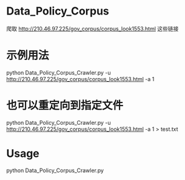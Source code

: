 # Data_Policy_Corpus
爬取 http://210.46.97.225/gov_corpus/corpus_look1553.html 这些链接
# 示例用法
python Data_Policy_Corpus_Crawler.py -u http://210.46.97.225/gov_corpus/corpus_look1553.html -a 1
# 也可以重定向到指定文件
python Data_Policy_Corpus_Crawler.py -u http://210.46.97.225/gov_corpus/corpus_look1553.html -a 1 > test.txt
# Usage
python Data_Policy_Corpus_Crawler.py
